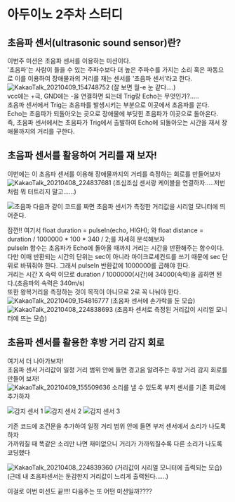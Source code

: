 아두이노 2주차 스터디
===================
초음파 센서(ultrasonic sound sensor)란?
--------------
이번주 미션은 초음파 센서를 이용하는 미션이다.                              
'초음파'는 사람이 들을 수 있는 주파수보다 더 높은 주파수를 가지는 소리 혹은 파동으로 이를 이용하여 장애물과의 거리를 재는 센서를 '초음파 센서'라고 한다.
![KakaoTalk_20210409_154748752](https://user-images.githubusercontent.com/81175672/114141554-b9480080-994c-11eb-9866-c95c2adc0e52.jpg)
(잘 보면 월-e 눈 같다....)                            
vcc에는 +극, GND에는 -을 연결하면 되는데 Trig랑 Echo는 무엇인가?.....                             
초음파 센서에서 Trig는 초음파를 발생시키는 부분으로 이곳에서 초음파를 쏜다.                            
Echo는 초음파가 되돌아오는 곳으로 장애물에 부딪힌 초음파가 이곳으로 돌아온다.                       
즉, 초음파 센서에서는 초음파가 Trig에서 출발하여 Echo에 되돌아오는 시간을 재서 장애물까지의 거리를 구한다.                  

초음파 센서를 활용하여 거리를 재 보자!
----------------
이번에는 이 초음파 센서를 이용해 장애물까지의 거리를 측정하는 회로를 만들어보자         
![KakaoTalk_20210408_224837681](https://user-images.githubusercontent.com/81175672/114143162-c108a480-994e-11eb-80cb-c51a1bc9f816.jpg)
(조심조심 센서랑 케이블을 연결하자.....저번처럼 뭐 터트리지 말고......)



![초음파](https://user-images.githubusercontent.com/81175672/114143539-42603700-994f-11eb-895a-cc2ada433a26.JPG)
다음과 같이 코드를 짜면 초음파 센서가 측정한 거리값을 시리얼 모니터에 띄어준다.             

잠깐!! 여기서  float duration = pulseIn(echo, HIGH); 와  float distance = duration / 1000000 * 100 * 340 / 2;를 자세히 분석해보자                
pulseIn 함수는 초음파가 Echo에 돌아올 때까지 거리는 시간을 반환해주는 함수이다.                  
다만 이때 반환되는 시간의 단위는 sec이 아니라 마이크로세컨드를 쓰기 때문에 sec 단위로 바꿔줘야 한다. 그래서 pulseIn 반환값에 1000000를 곱해야 한다.               
거리는 시간 X 속력 이므로 duration / 1000000(시간)에 34000(속력)을 곱하면 된다.(초음파의 속력은 340m/s)                         
또한 왕복거리을 측정하는 것이 목적이 아니므로 2로 꼭 나눠야 한다.  
![KakaoTalk_20210409_154816777](https://user-images.githubusercontent.com/81175672/114146499-9fa9b780-9952-11eb-84a9-494603dca0aa.jpg)
(초음파 센서에 손가락을 둔 모습)              
![KakaoTalk_20210408_224838693](https://user-images.githubusercontent.com/81175672/114145426-54db7000-9951-11eb-8170-65e4a68c114d.jpg)
(초음파 센서로 측정된 거리값이 시리얼 모니터에 뜨는 모습)

초음파 센서를 활용한 후방 거리 감지 회로
------------------
여기서 더 나아가보자!                    
초음파 센서 거리값이 일정 거리 범위 안에 들면 경고음 알려주는 후방 거리 감지 회로를 만들어 보자!                               
![KakaoTalk_20210409_155509636](https://user-images.githubusercontent.com/81175672/114146656-d4b60a00-9952-11eb-9f93-dfc980189e55.jpg)
소리를 낼 수 있도록 부저 센서를 기존 회로에 추가하자


![감지 센서 1](https://user-images.githubusercontent.com/81175672/114146866-0dee7a00-9953-11eb-82cc-e23f15dea9a2.JPG)
![감지 센서 2](https://user-images.githubusercontent.com/81175672/114146894-13e45b00-9953-11eb-94de-a1ff14a17d6c.JPG)
![감지 센서 3](https://user-images.githubusercontent.com/81175672/114146906-16df4b80-9953-11eb-87d6-926e8584c0f4.JPG)

기존 코드에 조건문을 추가하여 일정 거리 범위 안에 들면 부저 센서에서 소리가 나도록 하자                           
가까워질 때 똑같은 소리만 나면 재미없으니 거리가 가까워질수록 다른 소리가 나도록 코딩했다

![KakaoTalk_20210408_224839360](https://user-images.githubusercontent.com/81175672/114148307-928dc800-9954-11eb-87e9-4b0f9ffc7f28.jpg)
(거리값이 시리얼 모니터에 출력되는 모습)   (근데 내 초음파센서는 둔감한지 거리값이 느리게 출력된다......)


이걸로 이번 미션도 끝!!!!
다음주는 또 어떤 미션일까????
